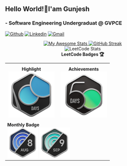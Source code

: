 ## Hello World!👋I'am Gunjesh
### - Software Engineering Undergraduat @ GVPCE

[![Github](https://img.shields.io/badge/-Github-000?style=flat&logo=Github&logoColor=white)](https://github.com/gunjesh843)
[![Linkedin](https://img.shields.io/badge/-LinkedIn-blue?style=flat&logo=Linkedin&logoColor=white)](https://www.linkedin.com/in/gunjeshkumar)
[![Gmail](https://img.shields.io/badge/-Gmail-c14438?style=flat&logo=Gmail&logoColor=white)](mailto:gunjesh843@gmail.com)

<div align="center">

  <!-- GitHub Stats -->
  <a href="https://git.io/awesome-stats-card">
    <img src="https://awesome-github-stats.azurewebsites.net/user-stats/gunjesh843?cardType=github&theme=github-dark&preferLogin=false&Background=00000000&Border=00000000" alt="My Awesome Stats" />
  </a>

  <!-- GitHub Streak -->
  <a href="https://git.io/streak-stats">
    <img src="https://github-readme-streak-stats.herokuapp.com?user=gunjesh843&theme=transparent&hide_border=true" alt="GitHub Streak" />
  </a>

  <div>
      <img src="https://leetcard.jacoblin.cool/gunjesh843?theme=radical&font=Fenix&ext=heatmap" alt="LeetCode Stats" />
    </div>
      <strong>LeetCode Badges 🏆</strong><br>
      <table>
        <tr>
          <td style="text-align: center; padding: 10px;">
            <strong>Highlight</strong><br>
            <img src="2024-100.gif" width="150" alt="Highlight Badge" />
          </td>
          <td style="text-align: center; padding: 10px;">
            <strong>Achievements</strong><br>
            <img src="2024-50.gif" width="150" alt="Achievement Badge 1" /><br>
            <!-- Add more achievement badges as needed -->
          </td>
        </tr>
        <tr>
          <td colspan = "2">
            <strong>Monthly Badge</strong><br>
            <img src="2024-08.gif" width="100" alt="Monthly Badge 1" />
            <img src="2024-09.gif" width="100" alt="Monthly Badge 2" />
          </td>
        </tr>
      </table>
    </div>
  </div>

</div>
